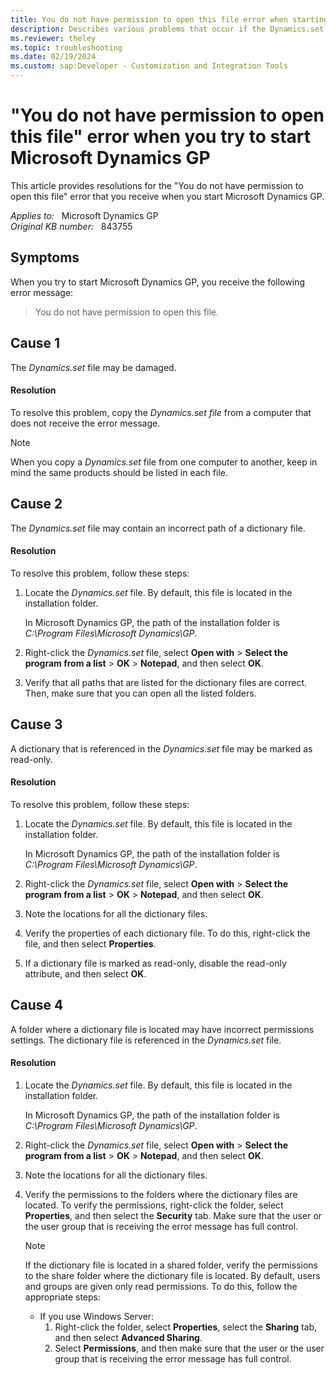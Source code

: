 ```yaml
---
title: You do not have permission to open this file error when starting Microsoft Dynamics GP
description: Describes various problems that occur if the Dynamics.set file is corrupted or contains an incorrect path of a dictionary file. Resolutions are provided.
ms.reviewer: theley
ms.topic: troubleshooting
ms.date: 02/19/2024
ms.custom: sap:Developer - Customization and Integration Tools
---
```

# "You do not have permission to open this file" error when you try to start Microsoft Dynamics GP

This article provides resolutions for the "You do not have permission to open this file" error that you receive when you start Microsoft Dynamics GP.

_Applies to:_ &nbsp; Microsoft Dynamics GP  
_Original KB number:_ &nbsp; 843755

## Symptoms

When you try to start Microsoft Dynamics GP, you receive the following error message:

> You do not have permission to open this file.

## Cause 1

The _Dynamics.set_ file may be damaged.

#### Resolution

To resolve this problem, copy the _Dynamics.set file_ from a computer that does not receive the error message.

> [!NOTE]
> When you copy a _Dynamics.set_ file from one computer to another, keep in mind the same products should be listed in each file.

## Cause 2

The _Dynamics.set_ file may contain an incorrect path of a dictionary file.

#### Resolution 

To resolve this problem, follow these steps:

1. Locate the _Dynamics.set_ file. By default, this file is located in the installation folder.

   In Microsoft Dynamics GP, the path of the installation folder is _C:\Program Files\Microsoft Dynamics\GP_.

3. Right-click the _Dynamics.set_ file, select **Open with** > **Select the program from a list** > **OK** > **Notepad**, and then select **OK**.
4. Verify that all paths that are listed for the dictionary files are correct. Then, make sure that you can open all the listed folders. 

## Cause 3

A dictionary that is referenced in the _Dynamics.set_ file may be marked as read-only.

#### Resolution

To resolve this problem, follow these steps:

1. Locate the _Dynamics.set_ file. By default, this file is located in the installation folder. 

   In Microsoft Dynamics GP, the path of the installation folder is _C:\Program Files\Microsoft Dynamics\GP_.
   
2. Right-click the _Dynamics.set_ file, select **Open with** > **Select the program from a list** > **OK** > **Notepad**, and then select **OK**.
3. Note the locations for all the dictionary files.
4. Verify the properties of each dictionary file. To do this, right-click the file, and then select **Properties**.
5. If a dictionary file is marked as read-only, disable the read-only attribute, and then select **OK**.

## Cause 4

A folder where a dictionary file is located may have incorrect permissions settings. The dictionary file is referenced in the _Dynamics.set_ file. 

#### Resolution

1. Locate the _Dynamics.set_ file. By default, this file is located in the installation folder. 

   In Microsoft Dynamics GP, the path of the installation folder is _C:\Program Files\Microsoft Dynamics\GP_.
   
2. Right-click the _Dynamics.set_ file, select **Open with** > **Select the program from a list** > **OK** > **Notepad**, and then select **OK**.
3. Note the locations for all the dictionary files.

4. Verify the permissions to the folders where the dictionary files are located. To verify the permissions, right-click the folder, select **Properties**, and then select the **Security** tab. Make sure that the user or the user group that is receiving the error message has full control.

    > [!NOTE]
    > If the dictionary file is located in a shared folder, verify the permissions to the share folder where the dictionary file is located. By default, users and groups are given only read permissions. To do this, follow the appropriate steps:
    >
    > - If you use Windows Server:
    >   1. Right-click the folder, select **Properties**, select the **Sharing** tab, and then select **Advanced Sharing**.
    >   2. Select **Permissions**, and then make sure that the user or the user group that is receiving the error message has full control.
    
